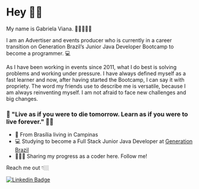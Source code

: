 

# Hey 👋🏻

My name is Gabriela Viana. 👩🏻‍🦱🇧🇷

I am an Advertiser and events producer who is currently in a career transition on Generation Brazil’s Junior Java Developer Bootcamp to become a programmer. 💻

As I have been working in events since 2011, what I do best is solving problems and working under pressure. I have always defined myself as a fast learner and now, after having started the Bootcamp, I can say it with propriety.
The word my friends use to describe me is versatile, because I am always reinventing myself. I am not afraid to face new challenges and big changes.

### 🎯 "Live as if you were to die tomorrow. Learn as if you were to live forever." 🧠💭

- 📍 From Brasília living in Campinas
- 💻 Studying to become a Full Stack Junior Java Developer at [Generation Brazil](https://brazil.generation.org/)
- 👩🏻‍💻 Sharing my progress as a coder here. Follow me!

Reach me out 👇🏼

[![Linkedin Badge](https://img.shields.io/badge/-LinkedIn-blue?style=flat-square&logo=Linkedin&logoColor=white&link=https://www.linkedin.com/in/gabrielaviana/)](https://www.linkedin.com/in/gabrielaviana/)
